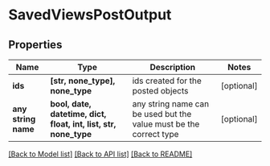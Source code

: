 # SavedViewsPostOutput


## Properties
Name | Type | Description | Notes
------------ | ------------- | ------------- | -------------
**ids** | **[str, none_type], none_type** | ids created for the posted objects | [optional] 
**any string name** | **bool, date, datetime, dict, float, int, list, str, none_type** | any string name can be used but the value must be the correct type | [optional]

[[Back to Model list]](../README.md#documentation-for-models) [[Back to API list]](../README.md#documentation-for-api-endpoints) [[Back to README]](../README.md)


